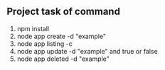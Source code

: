 


##           Project task of command


1. npm install
2. node app create -d "example"
3. node app listing -c
4. node app update -d "example" and true or false
5. node app deleted -d "example"